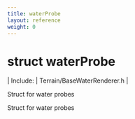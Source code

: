```yaml
---
title: waterProbe
layout: reference
weight: 0
---
```

struct waterProbe
===

| Include: | Terrain/BaseWaterRenderer.h |

Struct for water probes
  



Struct for water probes
  

